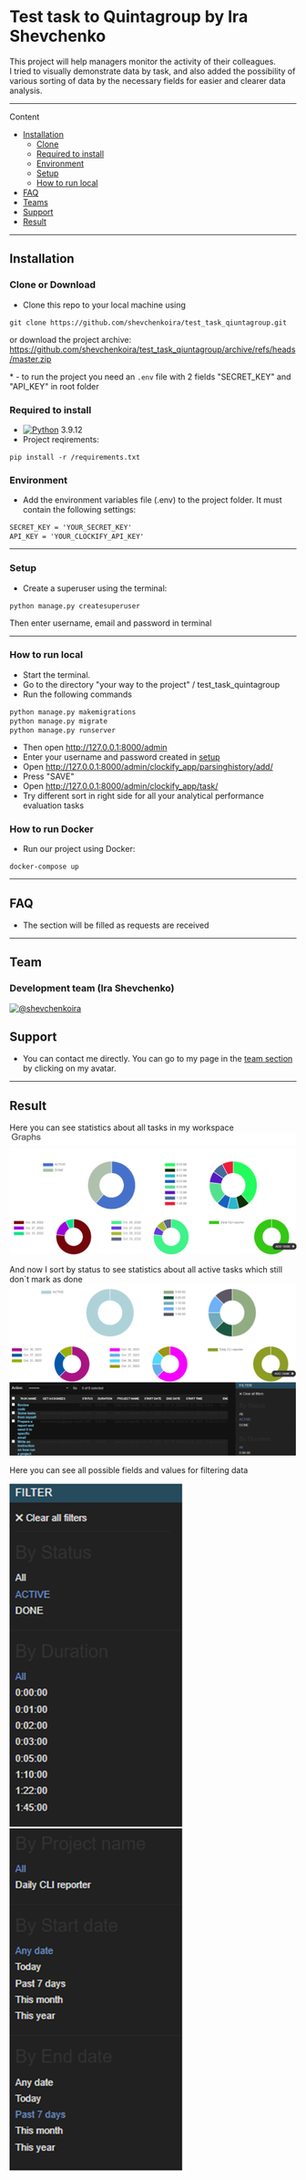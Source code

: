 # Test task to Quintagroup by Ira Shevchenko

This project will help managers monitor the activity of their colleagues.   
I tried to visually demonstrate data by task, and also added the possibility of various sorting of data by the necessary fields for easier and clearer data analysis.

---
Content
- [Installation](#Installation)
  - [Clone](#Clone)
  - [Required to install](#Required-to-install)
  - [Environment](#Environment)
  - [Setup](#Setup)
  - [How to run local](#How-to-run-local)
- [FAQ](#faq)
- [Teams](#Teams)
- [Support](#support)
- [Result](#Result)

----

## Installation

### Clone or Download

-  Clone this repo to your local machine using   
```
git clone https://github.com/shevchenkoira/test_task_qiuntagroup.git
```
  or download the project archive: https://github.com/shevchenkoira/test_task_qiuntagroup/archive/refs/heads/master.zip   

<a name="footnote">*</a> - to run the project you need an `.env` file with 2 fields "SECRET_KEY" and "API_KEY" in root folder 

### Required to install

- [![Python](https://docs.python.org/3.9/_static/py.svg)](https://www.python.org/downloads/release/python-3912/) 3.9.12
- Project reqirements:
```
pip install -r /requirements.txt
```

### Environment

- Add the environment variables file (.env) to the project folder.
It must contain the following settings:
```
SECRET_KEY = 'YOUR_SECRET_KEY'
API_KEY = 'YOUR_CLOCKIFY_API_KEY'
```

----

### Setup

- Create a superuser using the terminal:    
```
python manage.py createsuperuser
```
Then enter username, email and password in terminal

----

### How to run local

- Start the terminal.
- Go to the directory "your way to the project" / test_task_quintagroup
- Run the following commands
```
python manage.py makemigrations
python manage.py migrate
python manage.py runserver
```
- Then open http://127.0.0.1:8000/admin
- Enter your username and password created in [setup](#Setup)
- Open http://127.0.0.1:8000/admin/clockify_app/parsinghistory/add/
- Press "SAVE"
- Open http://127.0.0.1:8000/admin/clockify_app/task/
- Try different sort in right side for all your analytical performance evaluation tasks
### How to run Docker

- Run our project using Docker:
```
docker-compose up
```

----

## FAQ

- The section will be filled as requests are received

----

## Team

### Development team (Ira Shevchenko)
[![@shevchenkoira](https://github.com/shevchenkoira.png?size=200)](https://github.com/shevchenkoira)

## Support

- You can contact me directly. You can go to my page in the [team section](#Team) by clicking on my avatar.

----

## Result
Here you can see statistics about all tasks in my workspace
![img_1.png](img_1.png)

And now I sort by status to see statistics about all active tasks which still don`t mark as done
![img_2.png](img_2.png)

Here you can see all possible fields and values for filtering data

![img_3.png](img_3.png) ![img_4.png](img_4.png)